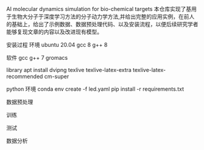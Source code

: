 AI molecular dynamics simulation for bio-chemical targets
本仓库实现了基用于生物大分子于深度学习方法的分子动力学方法,并给出完整的应用实例，在前人的基础上，给出了示例数据、数据预处理代码、以及安装流程，以便后续研究学者能够复现文章的内容以及改进现有模型。

安装过程
环境
ubuntu 20.04
gcc 8
g++ 8

软件
gcc g++ 7 
gromacs

library
apt install dvipng texlive texlive-latex-extra texlive-latex-recommended cm-super

python 环境
conda env create -f led.yaml
pip install -r requirements.txt


数据预处理


训练

测试


数据分析
